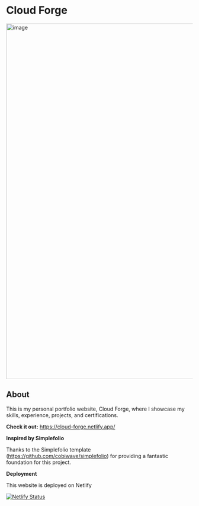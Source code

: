 # Cloud Forge

<img width="960" alt="image" src="https://github.com/user-attachments/assets/6a8ac035-83b5-4f49-8812-ab66686eccf2">



## About ##

This is my personal portfolio website, Cloud Forge, where I showcase my skills, experience, projects, and certifications.

**Check it out:** https://cloud-forge.netlify.app/

**Inspired by Simplefolio**

Thanks to the Simplefolio template (https://github.com/cobiwave/simplefolio) for providing a fantastic foundation for this project.

**Deployment**

This website is deployed on Netlify

[![Netlify Status](https://api.netlify.com/api/v1/badges/d2b1f91b-7878-4d01-8f0b-b37370552788/deploy-status?branch=main)](https://app.netlify.com/sites/rajdeep-deogharia/deploys)
